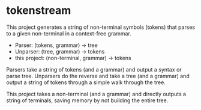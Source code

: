 # tokenstream
This project generates a string of non-terminal symbols (tokens) that parses to a given non-terminal in a context-free grammar.

* Parser: (tokens, grammar) -> tree
* Unparser: (tree, grammar) -> tokens
* this project: (non-terminal, grammar) -> tokens

Parsers take a string of tokens (and a grammar) and output a syntax or parse tree. Unparsers do the reverse and take a tree (and a grammar) and output a string of tokens through a simple walk through the tree.

This project takes a non-terminal (and a grammar) and directly outputs a string of terminals, saving memory by not building the entire tree.
